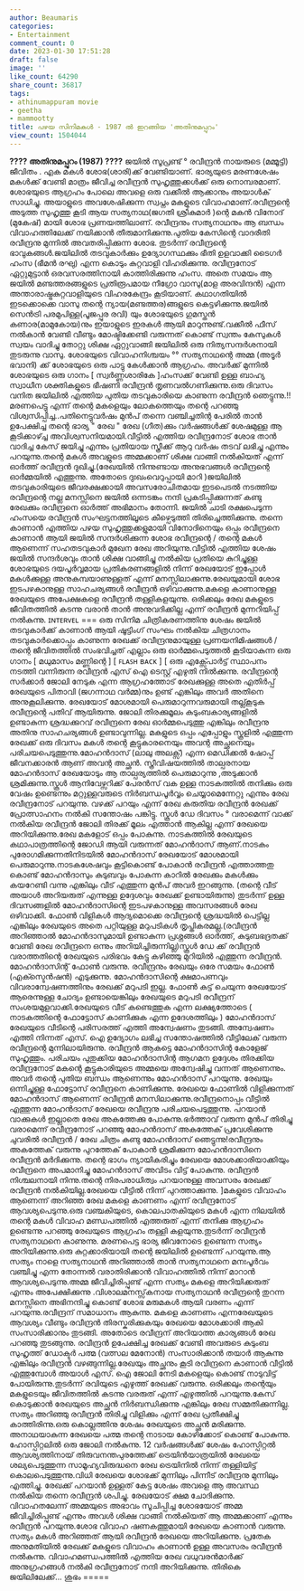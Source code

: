 ```yaml
---
author: Beaumaris
categories:
- Entertainment
comment_count: 0
date: 2023-01-30 17:51:28
draft: false
image: ''
like_count: 64290
share_count: 36817
tags:
- athinumappuram movie
- geetha
- mammootty
title: പഴയ സിനിമകൾ - 1987 ൽ ഇറങ്ങിയ 'അതിനുമപ്പുറം'
view_count: 1504044
---
```


**???? അതിനുമപ്പുറം (1987) ????** ജയിൽ സൂപ്രണ്ട് ° രവീന്ദ്രൻ നായരുടെ (മമ്മൂട്ടി) ജീവിതം . എക മകൾ ശോഭ(ശാരി)ക്ക് വേണ്ടിയാണ്. ഭാര്യയുടെ മരണശേഷം മകൾക്ക് വേണ്ടി മാത്രം ജീവിച്ച രവീന്ദ്രൻ സുഹൃത്തുക്കൾക്ക് ഒരു നൊമ്പരമാണ്. ശോഭയുടെ ആഗ്രഹം പോലെ അവളെ ഒരു വക്കീൽ ആക്കാനും അയാൾക് സാധിച്ചു. അയാളുടെ അവശേഷിക്കുന്ന സ്വപ്നം മകളുടെ വിവാഹമാണ്.രവീന്ദ്രന്റെ അടുത്ത സുഹൃത്തു കൂടി ആയ സത്യനാഥ(ജഗതി ശ്രീകുമാർ )ന്റെ മകൻ വിനോദ് (മുകേഷ്) മായി ശോഭ പ്രണയത്തിലാണ്. രവീന്ദ്രനും സത്യനാഥനും ആ ബന്ധം വിവാഹത്തിലേക്ക് നയിക്കാൻ തീരുമാനിക്കുന്നു.പുതിയ കേസിന്റെ വാദരീതി രവീന്ദ്രനു മുന്നിൽ അവതരിപ്പിക്കുന്ന ശോഭ. തുടർന്ന് രവീന്ദ്രന്റെ ഭാവുകങ്ങൾ.ജയിലിൽ തടവുകാർക്കും ഉദ്യോഗസ്ഥക്കും ഭീതി ഉളവാക്കി ടൈഗർ ഹംസ (ഭീമൻ രഘു) എന്ന കൊടും കുറ്റവാളി വിഹരിക്കുന്നു. രവീന്ദ്രനോട്‌ ഏറ്റുമുട്ടാൻ ഒരവസരത്തിനായി കാത്തിരിക്കുന്നു ഹംസ. അതെ സമയം ആ ജയിൽ മണ്ടത്തരങ്ങളുടെ പ്രതിരൂപമായ നീഗ്രോ വാസു(മാള അരവിന്ദൻ) എന്ന അന്താരാഷ്ട്രകുറ്റവാളിയുടെ വിഹരകേന്ദ്രം കൂടിയാണ്. കഥാഗതിയിൽ ഇടക്കൊക്കെ വാസു തന്റെ ന്യായ(മണ്ടത്തര)ങ്ങളുടെ കെട്ടഴിക്കുന്നു.ജയിൽ സെൻട്രി പരമുപിള്ള(പൂജപ്പുര രവി) യും ശോഭയുടെ ഗുമസ്തൻ കണാര(മാമുകോയ)നും ഇയാളുടെ ഇരകൾ ആയി മാറുന്നുണ്ട്.വക്കീൽ ഫീസ് നൽകാൻ വേണ്ടി വീണ്ടും മോഷ്ടിക്കേണ്ടി വരുന്നത് കൊണ്ട് സ്വന്തം കേസുകൾ സ്വയം വാദിച്ചു തോറ്റു ശിക്ഷ ഏറ്റുവാങ്ങി ജയിലിൽ ഒരു നിത്യസന്ദർശനായി തുടരുന്നു വാസു. ശോഭയുടെ വിവാഹനിശ്ചയം °° സത്യനാഥന്റെ അമ്മ (അടൂർ ഭവാനി) ക്ക് ശോഭയുടെ ഒരു പാട്ടു കേൾക്കാൻ ആഗ്രഹം. അവർക്ക് മുന്നിൽ ശോഭയുടെ ഒരു ഗാനം [ സ്വർണ്ണശാരികേ ]ഹംസക്ക് വേണ്ടി ഉള്ള ബാഹ്യ സ്വാധീന ശക്തികളുടെ ഭീഷണി രവീന്ദ്രൻ തൃണവൽഗണിക്കുന്നു.ഒരു ദിവസം വനിത ജയിലിൽ എത്തിയ പുതിയ തടവുകാരിയെ കാണുന്ന രവീന്ദ്രൻ ഞെട്ടുന്നു.!!മരണപെട്ടു എന്ന് തന്റെ മകളെയും ലോകത്തെയും തന്റെ പറഞ്ഞു വിശ്വസിപ്പിച്ച..പതിനെട്ടുവർഷം മുൻപ് തന്നെ വഞ്ചിച്ചതിന്റ പേരിൽ താൻ ഉപേക്ഷിച്ച തന്റെ ഭാര്യ " രേഖ " രേഖ (ഗീത)ക്കും വർഷങ്ങൾക്ക് ശേഷമുള്ള ആ കൂടിക്കാഴ്ച്ച അവിശ്വസനിയമായി.വീട്ടിൽ എത്തിയ രവീന്ദ്രനോട്‌ ശോഭ താൻ വാദിച്ച കേസ് ജയിച്ചു എന്നും പ്രതിയായ സ്ത്രീക്ക് ആറു വർഷം തടവ് ലഭിച്ചു എന്നും പറയുന്നു.തന്റെ മകൾ അവളുടെ അമ്മക്കാണ് ശിക്ഷ വാങ്ങി നൽകിയത് എന്ന് ഓർത്ത് രവീന്ദ്രൻ ദുഖിച്ചു.(രേഖയിൽ നിന്നുണ്ടായ അനുഭവങ്ങൾ രവീന്ദ്രന്റെ ഓർമ്മയിൽ എത്തുന്നു. അതോടെ ദുഃഖംവെറുപ്പായി മാറി )ജയിലിൽ തടവുകാരിയുടെ ജീവരക്ഷക്കായി അവസരോചിതമായ ഇടപെടൽ നടത്തിയ രവീന്ദ്രന്റെ നല്ല മനസ്സിനെ ജയിൽ ഒന്നടങ്കം നന്ദി പ്രകടിപ്പിക്കുന്നത് കണ്ടു രേഖക്കും രവീന്ദ്രനെ ഓർത്ത് അഭിമാനം തോന്നി. ജയിൽ ചാടി രക്ഷപെടുന്ന ഹംസയെ രവീന്ദ്രൻ സംഘട്ടനത്തിലൂടെ കീഴ്പെടുത്തി തിരിച്ചെത്തിക്കുന്നു. തന്നെ കാണാൻ എത്തിയ പഴയ സുഹൃത്തുക്കളുമായി വിനോദിനെയും ഒപ്പം രവീന്ദ്രനെ കാണാൻ ആയി ജയിൽ സന്ദർശിക്കുന്ന ശോഭ രവീന്ദ്രന്റെ / തന്റെ മകൾ ആണെന്ന് സഹതടവുകാർ മുഖേന രേഖ അറിയുന്നു.വീട്ടിൽ എത്തിയ ശേഷം ജയിൽ സന്ദർശവും താൻ ശിക്ഷ വാങ്ങിച്ചു നൽകിയ പ്രതിയെ കുറിച്ചുള്ള ശോഭയുടെ ദയപൂർവ്വമായ പ്രതികരണങ്ങളിൽ നിന്ന് രേഖയോട് ഇപ്പോൾ മകൾക്കുള്ള അനുകമ്പയാണുള്ളത് എന്ന് മനസ്സിലാക്കുന്നു.രേഖയുമായി ശോഭ ഇടപഴകാനുള്ള സാഹചര്യങ്ങൾ രവീന്ദ്രൻ ഒഴിവാക്കുന്നു.മകളെ കാണാനുള്ള രേഖയുടെ അപേക്ഷകളെ രവീന്ദ്രൻ തള്ളികളയുന്നു. ഒരിക്കലും രേഖ മകളുടെ ജീവിതത്തിൽ കടന്നു വരാൻ താൻ അനുവദിക്കില്ല എന്ന് രവീന്ദ്രൻ മുന്നറിയിപ്പ് നൽകുന്നു. ɪɴᴛᴇʀᴠᴇʟ === ഒരു സിനിമ ചിത്രികരണത്തിനു ശേഷം ജയിൽ തടവുകാർക്ക് കാണാൻ ആയി ഷൂട്ടിംഗ് സംഘം നൽകിയ ചിത്രഗാനം തടവുകാർക്കൊപ്പം കാണുന്ന രേഖക്ക് രവീന്ദ്രനുമായുള്ള പ്രണയനിമിഷങ്ങൾ / തന്റെ ജീവിതത്തിൽ സംഭവിച്ചത് എല്ലാം ഒരു ഓർമ്മപെടുത്തൽ കൂടിയാകുന്ന ഒരു ഗാനം [ മധുമാസം മണ്ണിന്റെ ] [ ꜰʟᴀꜱʜ ʙᴀᴄᴋ ] [ ഒരു എക്സ്പോർട്ട് സ്ഥാപനം നടത്തി വന്നിരുന്ന രവീന്ദ്രൻ എസ് ഐ ടെസ്റ്റ്‌ എഴുതി നിൽക്കുന്നു. രവീന്ദ്രന്റെ സർക്കാർ ജോലി നേടുക എന്ന ആഗ്രഹത്തോട് രേഖക്കുള്ള അതെ എതിർപ്പ് രേഖയുടെ പിതാവി (ജഗന്നാഥ വർമ്മ)നും ഉണ്ട് എങ്കിലും അവർ അതിനെ അനുകൂലിക്കുന്നു. രേഖയോട് മോശമായി പെരുമാറുന്നവരുമായി തല്ല്കൂടുക രവീന്ദ്രന്റെ പതിവ് ആയിരുന്നു. ജോലി തിരക്കുമൂലം കുടുംബകാര്യങ്ങളിൽ ഉണ്ടാകുന്ന ശ്രദ്ധക്കുറവ് രവീന്ദ്രനെ രേഖ ഓർമ്മപെടുത്തു എങ്കിലും രവീന്ദ്രനു അതിനു സാഹചര്യങ്ങൾ ഉണ്ടാവുന്നില്ല. മകളുടെ ഒപ്പം എപ്പോളും സ്കൂളിൽ എത്തുന്ന രേഖക്ക് ഒരു ദിവസം മകൾ തന്റെ കൂട്ടുകാരനെയും അവന്റ അച്ഛനെയും പരിചയപെടുത്തുന്നു.മോഹൻദാസ് (ലാലു അലക്സ്‌) എന്ന മെഡിക്കൽ ഷോപ്പ് ജീവനക്കാരൻ ആണ് അവന്റ അച്ഛൻ. സ്ത്രീവിഷയത്തിൽ താല്പരനായ മോഹൻദാസ് രേഖയോടും ആ താല്പര്യത്തിൽ പെരുമാറുന്നു ,അടുക്കാൻ ശ്രമിക്കുന്നു.സ്കൂൾ ആനിവേഴ്സറിക്ക് പേരൻസ് വക ഉള്ള നാടകത്തിൽ തനിക്കും ഒരു വേഷം ഉണ്ടെന്നും മറ്റുള്ളവരുടെ നിർബന്ധപൂർവ്വം ചെയ്യാമെന്നേറ്റു എന്നും രേഖ രവീന്ദ്രനോട്‌ പറയുന്നു. വഴക്ക് പറയും എന്ന് രേഖ കരുതിയ രവീന്ദ്രൻ രേഖക്ക് പ്രോത്സാഹനം നൽകി സന്തോഷം പങ്കിട്ടു. സ്കൂൾ ഡേ ദിവസം ° വരാമെന്ന് വാക്ക് നൽകിയ രവീന്ദ്രൻ ജോലി തിരക്ക് മൂലം എത്താൻ ആകില്ല എന്ന് രേഖയെ അറിയിക്കുന്നു.രേഖ മകളോട് ഒപ്പം പോകുന്നു. നാടകത്തിൽ രേഖയുടെ കഥാപാത്രത്തിന്റെ ജോഡി ആയി വരുന്നത് മോഹൻദാസ് ആണ്.നാടകം പുരോഗമിക്കുന്നതിനിടയിൽ മോഹൻദാസ് രേഖയോട് മോശമായി പെരുമാറുന്നു.നാടകശേഷവും കൂട്ടികൊണ്ട് പോകാൻ രവീന്ദ്രൻ എത്താത്തതു കൊണ്ട് മോഹൻദാസും കുടുബവും പോകുന്ന കാറിൽ രേഖക്കും മകൾക്കും കയറേണ്ടി വന്നു എങ്കിലും വീട് എത്തുന്ന മുൻപ് അവർ ഇറങ്ങുന്നു. (തന്റെ വീട് അയാൾ അറിയരുത് എന്നുള്ള ഉദ്ദേശവും രേഖക്ക് ഉണ്ടായിരുന്നു) തുടർന്ന് ഉള്ള ദിവസങ്ങളിൽ മോഹൻദാസിന്റെ ഇടപഴകാനുള്ള അവസരങ്ങൾ രേഖ ഒഴിവാക്കി. ഫോൺ വിളികൾ ആദ്യമൊക്കെ രവീന്ദ്രന്റെ ശ്രദ്ധയിൽ പെട്ടില്ല എങ്കിലും രേഖയുടെ അതെ പറ്റിയുള്ള മറുപടികൾ തൃപ്തികരമല്ല.(രവീന്ദ്രൻ അറിഞ്ഞാൽ മോഹൻദാസുമായി ഉണ്ടാകുന്ന പ്രശ്നങ്ങൾ ഓർത്ത്, കുടുബഭദ്രതക്ക് വേണ്ടി രേഖ രവീന്ദ്രനെ ഒന്നും അറിയിച്ചിരുന്നില്ല)സ്കൂൾ ഡേ ക്ക്‌ രവീന്ദ്രൻ വരാത്തതിന്റെ രേഖയുടെ പരിഭവം കേട്ടു കഴിഞ്ഞു മുറിയിൽ എത്തുന്ന രവീന്ദ്രൻ. മോഹൻദാസിന്റ് ഫോൺ വരുന്നു. രവീന്ദ്രനും രേഖയും ഒരേ സമയം ഫോൺ (എക്സ്ടെൻഷൻ) എടുക്കുന്നു. മോഹൻദാസിന്റെ ക്ഷമാപണവും വിവരാന്വേഷണത്തിനും രേഖക്ക് മറുപടി ഇല്ല. ഫോൺ കട്ട്‌ ചെയുന്ന രേഖയോട് ആരെന്നുള്ള ചോദ്യം ഉണ്ടായെങ്കിലും രേഖയുടെ മറുപടി രവീന്ദ്രന് സംശയമുളവാക്കി.രേഖയുടെ വീട് കണ്ടെത്തുക എന്ന ലക്ഷ്യത്തോടെ ( നാടകത്തിന്റെ ഫോട്ടോസ് കാണിക്കുക എന്ന ഉദേശത്തിലും ) മോഹൻദാസ് രേഖയുടെ വീടിന്റെ പരിസരത്ത് എത്തി അന്വേഷണം തുടങ്ങി. അന്വേഷണം എത്തി നിന്നത് എസ്. ഐ ഉദ്യോഗം ലഭിച്ച സന്തോഷത്തിൽ വീട്ടിലേക് വരുന്ന രവീന്ദ്രന്റെ മുന്നിലായിരുന്നു. രവീന്ദ്രൻ ആകട്ടെ മോഹൻദാസിന്റ കോളേജ് സുഹൃത്തും. പരിചയം പുതുക്കിയ മോഹൻദാസിന്റ ആഗമന ഉദ്ദേശം തിരക്കിയ രവീന്ദ്രനോട്‌ മകന്റെ കൂട്ടുകാരിയുടെ അമ്മയെ അന്വേഷിച്ചു വന്നത് ആണെന്നും. അവർ തന്റെ പുതിയ ബന്ധം ആണെന്നും മോഹൻദാസ് പറയുന്നു. രേഖയും ഒന്നിച്ചുള്ള ഫോട്ടോസ് രവീന്ദ്രനെ കാണിക്കുന്നു. രേഖയെ ഫോണിൽ വിളിക്കുന്നത് മോഹൻദാസ് ആണെന്ന് രവീന്ദ്രൻ മനസിലാക്കുന്നു.രവീന്ദ്രനൊപ്പം വീട്ടിൽ എത്തുന്ന മോഹൻദാസ് രേഖയെ രവീന്ദ്രനു പരിചയപെടുത്തുന്നു. പറയാൻ വാക്കുകൾ ഇല്ലാതെ രേഖ അകത്തേക്കു പോകുന്നു.ഭർത്താവ് വരുന്ന മുൻപ് തിരിച്ചു വരാമെന്ന് രവീന്ദ്രനോട്‌ പറഞ്ഞു മോഹൻദാസ് അകത്തേക് പ്രവേശിക്കുന്നു ചുവരിൽ രവീന്ദ്രൻ / രേഖ ചിത്രം കണ്ടു മോഹൻദാസ് ഞെട്ടുന്നു!രവീന്ദ്രനും അകത്തേക് വരുന്നു പുറത്തേക് പോകാൻ ശ്രമിക്കുന്ന മോഹൻദാസിനെ രവീന്ദ്രൻ മർദിക്കുന്നു. തന്റെ ഭാഗം ന്യായികരിച്ചും രേഖയെ മോശക്കാരിയാക്കിയും രവീന്ദ്രനെ അപമാനിച്ചു മോഹൻദാസ് അവിടം വിട്ട് പോകുന്നു. രവീന്ദ്രൻ നിശ്ചലനായി നിന്നു.തന്റെ നിരപരാധിത്വം പറയാനുള്ള അവസരം രേഖക്ക് രവീന്ദ്രൻ നൽകിയില്ല.രേഖയെ വീട്ടിൽ നിന്ന് പുറത്താക്കുന്നു. ]മകളുടെ വിവാഹം ആണെന്ന് അറിഞ്ഞ രേഖ മകളെ കാണണം എന്ന് രവീന്ദ്രനോട്‌ ആവശ്യപെടുന്നു.ഒരു വഞ്ചകിയുടെ, കൊലപാതകിയുടെ മകൾ എന്ന നിലയിൽ തന്റെ മകൾ വിവാഹ മണ്ഡപത്തിൽ എത്തരുത് എന്ന് തനിക്കു ആഗ്രഹം ഉണ്ടെന്നു പറഞ്ഞു രേഖയുടെ ആഗ്രഹം തള്ളി കളയുന്നു.തുടർന്ന് രവീന്ദ്രൻ സത്യനാഥനെ കാണുന്നു. മരണപെട്ട ഭാര്യ ജീവനോടെ ഉണ്ടെന്ന സത്യം അറിയിക്കുന്നു.ഒരു കുറ്റക്കാരിയായി തന്റെ ജയിലിൽ ഉണ്ടെന്ന് പറയുന്നു.ആ സത്യം നാളെ സത്യനാഥൻ അറിഞ്ഞാൽ താൻ സത്യനാഥനെ മനഃപൂർവം വഞ്ചിച്ചു എന്ന തോന്നൽ വരാതിരിക്കാൻ വിവാഹത്തിൽ നിന്ന് മാറാൻ ആവശ്യപെടുന്നു.അമ്മ ജീവിച്ചിരിപ്പുണ്ട് എന്ന സത്യം മകളെ അറിയിക്കരുത് എന്നും അപേക്ഷിക്കുന്നു .വിശാലമനസ്സ്‌കനായ സത്യനാഥൻ രവീന്ദ്രന്റെ തുറന്ന മനസ്സിനെ അഭിനന്ദിച്ചു കൊണ്ട് ശോഭ മരുമകൾ ആയി വരണം എന്ന് പറയുന്നു.രവീന്ദ്രന് സമാധാനം ആകുന്നു. മകളെ കാണണം എന്നരേഖയുടെ ആവശ്യം വീണ്ടും രവീന്ദ്രൻ തിരസ്കരിക്കുകയും രേഖയെ മോശക്കാരി ആകി സംസാരിക്കാനും തുടങ്ങി. അതോടെ രവീന്ദ്രന് അറിയാത്ത കാര്യങ്ങൾ രേഖ പറഞ്ഞു തുടങ്ങുന്നു. രവീന്ദ്രൻ ഉപേക്ഷിച്ച രേഖക്ക്‌ വേണ്ടി അവരുടെ കുടുംബ സുഹൃത്ത് ഡോക്ടർ പത്മ (വത്സല മേനോൻ) സംസാരിക്കാൻ തയാർ ആകുന്നു എങ്കിലും രവീന്ദ്രൻ വഴങ്ങുന്നില്ല.രേഖയും അച്ഛനും കൂടി രവീന്ദ്രനെ കാണാൻ വീട്ടിൽ എത്തുമ്പോൾ അയാൾ എസ്. ഐ ജോലി നേടി മകളെയും കൊണ്ട് നാടുവിട്ട് പോയിരുന്നു.തുടർന്ന് രവിയുടെ എഴുത്ത് രേഖക്ക്‌ വരുന്നു. ഒരിക്കലും തന്റെയും മകളുടെയും ജീവിതത്തിൽ കടന്നു വരരുത് എന്ന് എഴുത്തിൽ പറയുന്നു.കേസ് കൊടുക്കാൻ രേഖയുടെ അച്ഛൻ നിർബന്ധിക്കുന്നു എങ്കിലും രേഖ സമ്മതിക്കുന്നില്ല. സത്യം അറിഞ്ഞു രവീന്ദ്രൻ തിരിച്ചു വിളിക്കും എന്ന് രേഖ പ്രതീക്ഷിച്ചു കാത്തിരിന്നു.ഒരു കൊല്ലത്തിനു ശേഷം രേഖയുടെ അച്ഛൻ മരിക്കുന്നു. അനാഥയാകുന്ന രേഖയെ പത്മ തന്റെ നാടായ കോഴിക്കോട് കൊണ്ട് പോകുന്നു. ഹോസ്പിറ്റലിൽ ഒരു ജോലി നൽകുന്നു. 12 വർഷങ്ങൾക്ക് ശേഷം ഹോസ്പിറ്റൽ ആവശ്യത്തിനായ് തിരുവനന്തപുരത്തേക്ക്‌ ട്രെയിൻയാത്രയിൽ രേഖയെ ശല്യപെടുത്തുന്ന സാമൂഹ്യവിരുദ്ധനെ രേഖ ട്രെയിനിൽ നിന്ന് തള്ളിയിട്ട് കൊലപെടുത്തുന്നു.വിധി രേഖയെ ശോഭക്ക്‌ മുന്നിലും പിന്നീട് രവീന്ദ്രനു മുന്നിലും എത്തിച്ചു. രേഖക്ക്‌ പറയാൻ ഉള്ളത് കേട്ട ശേഷം അവളെ ആ അവസ്ഥ നൽകിയ തന്നെ രവീന്ദ്രൻ ശപിച്ചു. രേഖയോട് ക്ഷമ ചോദിക്കുന്നു. വിവാഹതലേന്ന് അമ്മയുടെ അഭാവം സൂചിപ്പിച്ച ശോഭയോട് അമ്മ ജീവിച്ചിരിപ്പുണ്ട് എന്നും അവൾ ശിക്ഷ വാങ്ങി നൽകിയത് ആ അമ്മക്കാണ് എന്നും രവീന്ദ്രൻ പറയുന്നു.ശോഭ വിവാഹ ഷണകത്തുമായി രേഖയെ കാണാൻ വരുന്നു. സത്യം മകൾ അറിഞ്ഞത് ആയി രവീന്ദ്രൻ രേഖയെ അറിയിക്കുന്നു. പ്രതേക അനുമതിയിൽ രേഖക്ക്‌ മകളുടെ വിവാഹം കാണാൻ ഉള്ള അവസരം രവീന്ദ്രൻ നൽകുന്നു. വിവാഹമണ്ഡപത്തിൽ എത്തിയ രേഖ വധുവരൻമാർക്ക് അനുഗ്രഹങ്ങൾ നൽകി രവീന്ദ്രനോട്‌ നന്ദി അറിയിക്കുന്നു. തിരികെ ജയിലിലേക്ക്... ശുഭം =====